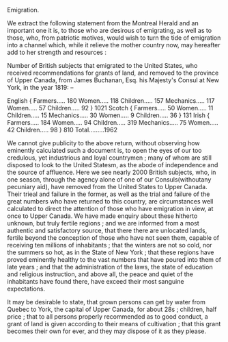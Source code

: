   Emigration.  We extract the following statement from the Montreal Herald and an important one it is, to those who are desirous of emigrating, as well as to those, who, from patriotic motives, would wish to turn the tide of emigration into a channel which, while it relieve the mother country now, may hereafter add to her strength and resources :  Number of British subjects that emigrated to the United States, who received recommendations for grants of land, and removed to the province of Upper Canada, from James Buchanan, Esq. his Majesty's Consul at New York, in the year 1819: –  English { Farmers..... 180 Women..... 118 Children..... 157 Mechanics..... 117 Women..... 57 Children..... 92 } 1021 Scotch { Farmers..... 50 Women..... 11 Children..... 15 Mechanics..... 30 Women..... 9 Children..... 36 } 131 Irish { Farmers..... 184 Women..... 94 Children..... 319 Mechanics..... 75 Women..... 42 Children..... 98 } 810 Total.........1962  We cannot give publicity to the above return, without observing how eminently calculated such a document is, to open the eyes of our too credulous, yet industrious and loyal countrymen ; many of whom are still disposed to look to the United Statesm, as the abode of independence and the source of affluence. Here we see nearly 2000 British subjects, who, in one season, through the agency alone of one of our Consuls(withoutany pecuniary aid), have removed from the United States to Upper Canada. Their trieal and failure in the former, as well as the trial and failure of the great numbers who have returned to this country, are circumstances well calculated to direct the attention of those who have emigration in view, at once to Upper Canada. We have made enquiry about these hitherto unknown, but truly fertile regions ; and we are informed from a most authentic and satisfactory source, that there there are unlocated lands, fertile beyond the conception of those who have not seen them, capable of receiving ten millions of inhabitants ; that the winters are not so cold, nor the summers so hot, as in the State of New York ; that these regions have proved eminently healthy to the vast numbers that have poured into them of late years ; and that the administration of the laws, the state of education and religious instruction, and above all, the peace and quiet of the inhabitants have found there, have exceed their most sanguine expectations.  It may be desirable to state, that grown persons can get by water from Quebec to York, the capital of Upper Canada, for about 28s ; children, half price ; that to all persons properly recommended as to good conduct, a grant of land is given according to their means of cultivation ; that this grant becomes their own for ever, and they may dispose of it as they please.  
